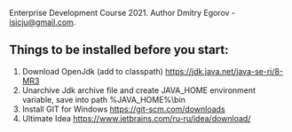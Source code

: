 Enterprise Development Course 2021. Author Dmitry Egorov - isicju@gmail.com.

## Things to be installed before you start:

1. Download OpenJdk (add to classpath) https://jdk.java.net/java-se-ri/8-MR3
2. Unarchive Jdk archive file and create JAVA_HOME environment variable, save into path %JAVA_HOME%\bin
3. Install GIT for Windows https://git-scm.com/downloads
4. Ultimate Idea https://www.jetbrains.com/ru-ru/idea/download/